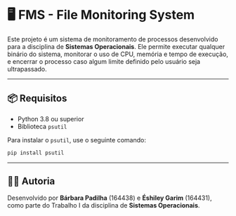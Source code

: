 # 🖥️ FMS - File Monitoring System

Este projeto é um sistema de monitoramento de processos desenvolvido para a disciplina de **Sistemas Operacionais**. Ele permite executar qualquer binário do sistema, monitorar o uso de CPU, memória e tempo de execução, e encerrar o processo caso algum limite definido pelo usuário seja ultrapassado.

---

## 📦 Requisitos

- Python 3.8 ou superior  
- Biblioteca `psutil`

Para instalar o `psutil`, use o seguinte comando:

```bash
pip install psutil
```

---

## 👩‍💻 Autoria

Desenvolvido por **Bárbara Padilha** (164438) e **Éshiley Garim** (164431), como parte do Trabalho I da disciplina de **Sistemas Operacionais**.